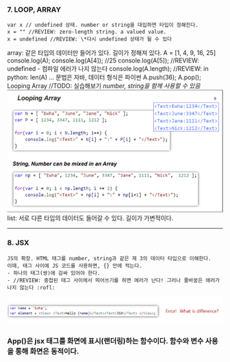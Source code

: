### 7. LOOP, ARRAY

    var x // undefined 상태. number or string을 대입하면 타입이 정해진다.
    x = "" //REVIEW: zero-length string. a valued value.
    x = undefined //REVIEW: \*다시 undefined 상태가 될 수 있다

array: 같은 타입의 데이터만 들어가 있다. 길이가 정해져 있다.
A = [1, 4, 9, 16, 25]
console.log(A);
console.log(A[4]); //25
console.log(A[5]); //REVIEW: undefined - 컴파일 에러가 나지 않는다
console.log(A.length); //REVIEW: in python: len(A) ... 문법은 자바, 데이터 형식은 파이썬
A.push(36);
A.pop();
Looping Array //TODO: 실습해보기 _number, string을 함께 사용할 수 있음_
![alt text](image07.png)
list: 서로 다른 타입의 데이터도 들어갈 수 있다. 길이가 가변적이다.

---

### 8. JSX

    JS의 확장. HTML 태그를 number, string과 같은 제 3의 데이터 타입으로 이해한다.
    이때, 태그 사이에 JS 코드를 사용하면, {} 안에 적는다.
    - 하나의 태그(쌍)에 감싸 있어야 한다.
    - //REVIEW: 중첩된 태그 사이에서 띄어쓰기를 하면 에러가 난다! 그러나 줄바꿈은 에러가 나지 않는다 :rofl:

![alt text](image08.png)

### App()은 jsx 태그를 화면에 표시(랜더링)하는 함수이다. 함수와 변수 사용을 통해 화면은 동적이다.

